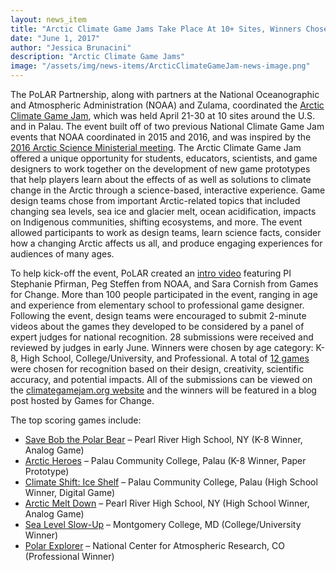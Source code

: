 ```yaml
---
layout: news_item
title: "Arctic Climate Game Jams Take Place At 10+ Sites, Winners Chosen!"
date: "June 1, 2017"
author: "Jessica Brunacini"
description: "Arctic Climate Game Jams"
image: "/assets/img/news-items/ArcticClimateGameJam-news-image.png"
---
```


The PoLAR Partnership, along with partners at the National Oceanographic and Atmospheric Administration (NOAA) and Zulama, coordinated the [Arctic Climate Game Jam](http://climategamejam.org/), which was held April 21-30 at 10 sites around the U.S. and in Palau. The event built off of two previous National Climate Game Jam events that NOAA coordinated in 2015 and 2016, and was inspired by the [2016 Arctic Science Ministerial meeting](https://obamawhitehouse.archives.gov/the-press-office/2016/09/28/fact-sheet-united-states-hosts-first-ever-arctic-science-ministerial). The Arctic Climate Game Jam offered a unique opportunity for students, educators, scientists, and game designers to work together on the development of new game prototypes that help players learn about the effects of as well as solutions to climate change in the Arctic through a science-based, interactive experience.  Game design teams chose from important Arctic-related topics that included changing sea levels, sea ice and glacier melt, ocean acidification, impacts on Indigenous communities, shifting ecosystems, and more. The event allowed participants to work as design teams, learn science facts, consider how a changing Arctic affects us all, and produce engaging experiences for audiences of many ages. 

To help kick-off the event, PoLAR created an [intro video](https://www.youtube.com/watch?v=nzOw43ht1cI&t=1s) featuring PI Stephanie Pfirman, Peg Steffen from NOAA, and Sara Cornish from Games for Change. More than 100 people participated in the event, ranging in age and experience from elementary school to professional game designer. Following the event, design teams were encouraged to submit 2-minute videos about the games they developed to be considered by a panel of expert judges for national recognition. 28 submissions were received and reviewed by judges in early June. Winners were chosen by age category: K-8, High School, College/University, and Professional. A total of [12 games](http://climategamejam.org/finalists/) were chosen for recognition based on their design, creativity, scientific accuracy, and potential impacts. All of the submissions can be viewed on the [climategamejam.org website](http://climategamejam.org/climate-game-jam-2015-16-archive/) and the winners will be featured in a blog post hosted by Games for Change.

The top scoring games include: 
* [Save Bob the Polar Bear](https://drive.google.com/file/d/0B-I3pqHjAjwRMWpFcGxqQ2s4TzQ/view) – Pearl River High School, NY (K-8 Winner, Analog Game)
* [Arctic Heroes](https://www.youtube.com/watch?v=MRXT0Tc-eNA) – Palau Community College, Palau (K-8 Winner, Paper Prototype) 
* [Climate Shift: Ice Shelf](https://www.youtube.com/watch?v=yMRIA36gedc) – Palau Community College, Palau (High School Winner, Digital Game)
* [Arctic Melt Down](https://drive.google.com/file/d/0B-I3pqHjAjwRRVU2SXZ2MmFPeWc/view) – Pearl River High School, NY (High School Winner, Analog Game)
* [Sea Level Slow-Up](https://prezi.com/view/iNmG9Ug5shRxwduX9QA7/) – Montgomery College, MD (College/University Winner)
* [Polar Explorer](https://vimeo.com/215572519) – National Center for Atmospheric Research, CO (Professional Winner)
